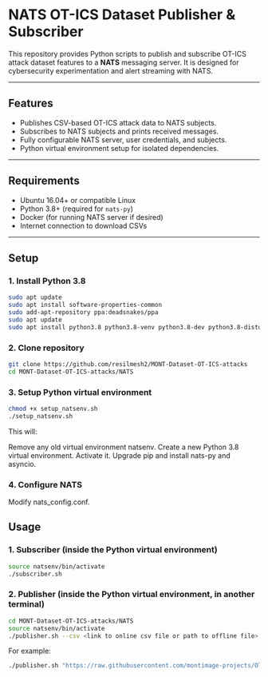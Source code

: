 # NATS OT-ICS Dataset Publisher & Subscriber

This repository provides Python scripts to publish and subscribe OT-ICS attack dataset features to a **NATS** messaging server. It is designed for cybersecurity experimentation and alert streaming with NATS.

---

## Features

- Publishes CSV-based OT-ICS attack data to NATS subjects.
- Subscribes to NATS subjects and prints received messages.
- Fully configurable NATS server, user credentials, and subjects.
- Python virtual environment setup for isolated dependencies.

---

## Requirements

- Ubuntu 16.04+ or compatible Linux
- Python 3.8+ (required for `nats-py`)
- Docker (for running NATS server if desired)
- Internet connection to download CSVs

---

## Setup

### 1. Install Python 3.8

```bash
sudo apt update
sudo apt install software-properties-common
sudo add-apt-repository ppa:deadsnakes/ppa
sudo apt update
sudo apt install python3.8 python3.8-venv python3.8-dev python3.8-distutils
```

### 2. Clone repository
```bash
git clone https://github.com/resilmesh2/MONT-Dataset-OT-ICS-attacks
cd MONT-Dataset-OT-ICS-attacks/NATS
```
### 3. Setup Python virtual environment
```bash
chmod +x setup_natsenv.sh
./setup_natsenv.sh
```
This will:

Remove any old virtual environment natsenv.
Create a new Python 3.8 virtual environment.
Activate it.
Upgrade pip and install nats-py and asyncio.

### 4. Configure NATS
Modify nats_config.conf. 

## Usage

### 1. Subscriber (inside the Python virtual environment)

```bash
source natsenv/bin/activate
./subscriber.sh
```
### 2. Publisher (inside the Python virtual environment, in another terminal)

```bash
cd MONT-Dataset-OT-ICS-attacks/NATS
source natsenv/bin/activate
./publisher.sh --csv <link to online csv file or path to offline file>
```

For example: 

```bash
./publisher.sh "https://raw.githubusercontent.com/montimage-projects/OT-ICS-attacks/main/Scenario-2/1-Reconnaissance/normal_scan_features.csv"```



